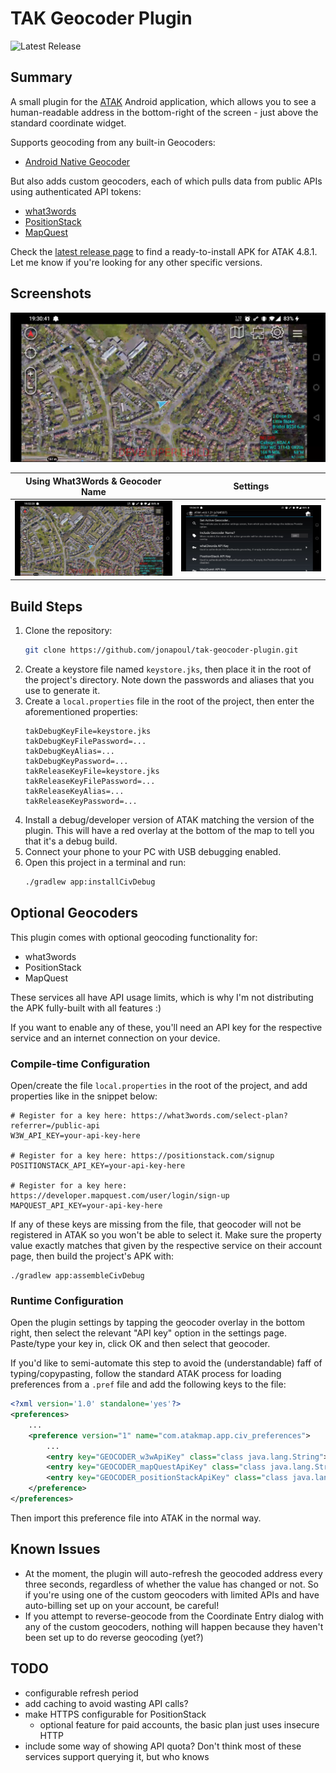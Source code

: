 # TAK Geocoder Plugin

![Latest Release](https://img.shields.io/github/v/release/jonapoul/tak-geocoder-plugin?style=for-the-badge)

## Summary
A small plugin for the [ATAK](https://github.com/deptofdefense/AndroidTacticalAssaultKit-CIV) Android application, which allows you to see a human-readable address in the bottom-right of the screen - just above the standard coordinate widget.

Supports geocoding from any built-in Geocoders:
- [Android Native Geocoder](https://developer.android.com/reference/android/location/Geocoder)

But also adds custom geocoders, each of which pulls data from public APIs using authenticated API tokens:
- [what3words](https://what3words.com/)
- [PositionStack](https://positionstack.com/)
- [MapQuest](https://developer.mapquest.com/documentation/geocoding-api/)

Check the [latest release page](https://github.com/jonapoul/tak-geocoder-plugin/releases/latest) to find a ready-to-install APK for ATAK 4.8.1. Let me know if you're looking for any other specific versions.

## Screenshots

![1](docs/screenshot-1.png)

| Using What3Words & Geocoder Name | Settings |
|:--:|:--:|
| ![2](docs/screenshot-2.jpg) | ![settings](docs/settings.png) |

## Build Steps
1. Clone the repository:
    ```sh
    git clone https://github.com/jonapoul/tak-geocoder-plugin.git
    ```
1. Create a keystore file named `keystore.jks`, then place it in the root of the project's directory. Note down the passwords and aliases that you use to generate it.
1. Create a `local.properties` file in the root of the project, then enter the aforementioned properties:
    ```properties
    takDebugKeyFile=keystore.jks
    takDebugKeyFilePassword=...
    takDebugKeyAlias=...
    takDebugKeyPassword=...
    takReleaseKeyFile=keystore.jks
    takReleaseKeyFilePassword=...
    takReleaseKeyAlias=...
    takReleaseKeyPassword=...
    ```
1. Install a debug/developer version of ATAK matching the version of the plugin. This will have a red overlay at the bottom of the map to tell you that it's a debug build.
1. Connect your phone to your PC with USB debugging enabled.
1. Open this project in a terminal and run:
    ```bash
    ./gradlew app:installCivDebug
    ```

## Optional Geocoders

This plugin comes with optional geocoding functionality for:
- what3words
- PositionStack
- MapQuest

These services all have API usage limits, which is why I'm not distributing the APK fully-built with all features :)

If you want to enable any of these, you'll need an API key for the respective service and an internet connection on your device.

### Compile-time Configuration
Open/create the file `local.properties` in the root of the project, and add properties like in the snippet below:

```properties
# Register for a key here: https://what3words.com/select-plan?referrer=/public-api
W3W_API_KEY=your-api-key-here

# Register for a key here: https://positionstack.com/signup
POSITIONSTACK_API_KEY=your-api-key-here

# Register for a key here: https://developer.mapquest.com/user/login/sign-up
MAPQUEST_API_KEY=your-api-key-here
```

If any of these keys are missing from the file, that geocoder will not be registered in ATAK so you won't be able to select it. Make sure the property value exactly matches that given by the respective service on their account page, then build the project's APK with:

```shell
./gradlew app:assembleCivDebug
```

### Runtime Configuration
Open the plugin settings by tapping the geocoder overlay in the bottom right, then select the relevant "API key" option in the settings page. Paste/type your key in, click OK and then select that geocoder.

If you'd like to semi-automate this step to avoid the (understandable) faff of typing/copypasting, follow the standard ATAK process for loading preferences from a `.pref` file and add the following keys to the file:
```xml
<?xml version='1.0' standalone='yes'?>
<preferences>
    ...
    <preference version="1" name="com.atakmap.app.civ_preferences">
        ...
        <entry key="GEOCODER_w3wApiKey" class="class java.lang.String">YOUR_API_KEY</entry>
        <entry key="GEOCODER_mapQuestApiKey" class="class java.lang.String">YOUR_API_KEY</entry>
        <entry key="GEOCODER_positionStackApiKey" class="class java.lang.String">YOUR_API_KEY</entry>
    </preference>
</preferences>
```
Then import this preference file into ATAK in the normal way.

## Known Issues

- At the moment, the plugin will auto-refresh the geocoded address every three seconds, regardless of whether the value has changed or not. So if you're using one of the custom geocoders with limited APIs and have auto-billing set up on your account, be careful!
- If you attempt to reverse-geocode from the Coordinate Entry dialog with any of the custom geocoders, nothing will happen because they haven't been set up to do reverse geocoding (yet?)

## TODO
- configurable refresh period
- add caching to avoid wasting API calls?
- make HTTPS configurable for PositionStack
    - optional feature for paid accounts, the basic plan just uses insecure HTTP
- include some way of showing API quota? Don't think most of these services support
querying it, but who knows
